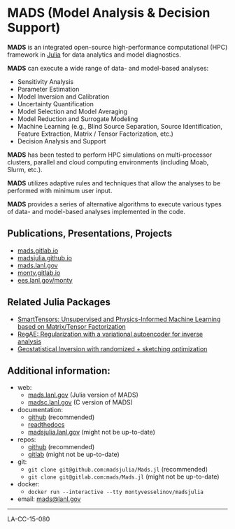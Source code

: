 # MADS (Model Analysis & Decision Support)

**MADS** is an integrated open-source high-performance computational (HPC) framework in [Julia](http://julialang.org) for data analytics and model diagnostics.

**MADS** can execute a wide range of data- and model-based analyses:

* Sensitivity Analysis
* Parameter Estimation
* Model Inversion and Calibration
* Uncertainty Quantification
* Model Selection and Model Averaging
* Model Reduction and Surrogate Modeling
* Machine Learning (e.g., Blind Source Separation, Source Identification, Feature Extraction, Matrix / Tensor Factorization, etc.)
* Decision Analysis and Support

**MADS** has been tested to perform HPC simulations on multi-processor clusters, parallel and cloud computing environments (including Moab, Slurm, etc.).

**MADS** utilizes adaptive rules and techniques that allow the analyses to be performed with minimum user input.

**MADS** provides a series of alternative algorithms to execute various types of data- and model-based analyses implemented in the code.

## Publications, Presentations, Projects

* [mads.gitlab.io](http://mads.gitlab.io)
* [madsjulia.github.io](http://madsjulia.github.io)
* [mads.lanl.gov](http://mads.lanl.gov)
* [monty.gitlab.io](http://monty.gitlab.io)
* [ees.lanl.gov/monty](http://ees.lanl.gov/monty)

## Related Julia Packages

* [SmartTensors:
Unsupervised and Physics-Informed Machine Learning based on Matrix/Tensor Factorization](https://github.com/SmartTensors)
* [RegAE: Regularization with a variational autoencoder for inverse analysis](https://github.com/madsjulia/RegAE.jl)
* [Geostatistical Inversion with randomized + sketching optimization](https://github.com/madsjulia/GeostatInversion.jl)

## Additional information:

* web:
    - [mads.lanl.gov](http://mads.lanl.gov) (Julia version of MADS)
    - [madsc.lanl.gov](http://madsc.lanl.gov) (C version of MADS)
* documentation:
    - [github](`http://madsjulia.github.io/Mads.jl`) (recommended)
    - [readthedocs](`http://mads.readthedocs.org`)
    - [madsjulia.lanl.gov](http://madsjulia.lanl.gov) (might not be up-to-date)
* repos:
    - [github](http://github.com/madsjulia/Mads.jl) (recommended)
    - [gitlab](http://gitlab.com/mads/Mads.jl) (might not be up-to-date)
* git:
    - `git clone git@github.com:madsjulia/Mads.jl` (recommended)
    - `git clone git@gitlab.com:mads/Mads.jl` (might not be up-to-date)
* docker:
    - `docker run --interactive --tty montyvesselinov/madsjulia`
* email: [mads@lanl.gov](mailto:mads@lanl.gov)

---
LA-CC-15-080
